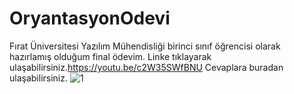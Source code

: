 # OryantasyonOdevi
Fırat Üniversitesi Yazılım Mühendisliği birinci sınıf öğrencisi olarak hazırlamış olduğum final ödevim. 
Linke tıklayarak ulaşabilirsiniz.https://youtu.be/c2W35SWfBNU
Cevaplara buradan ulaşabilirsiniz.
![1](https://user-images.githubusercontent.com/91211621/148688329-6846f081-70f8-4a3e-a8bd-f5652f316265.png)
